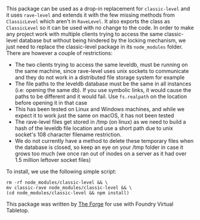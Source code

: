 This package can be used as a drop-in replacement for `classic-level` and it uses `rave-level` and extends it with the few missing methods from `ClassicLevel` which aren't in `RaveLevel`. It also exports the class as `ClassicLevel` so it can be used with no change to the code.
In order to make any project work with multiple clients trying to access the same classic-level database but without being hindered by the locking mechanism, we just need to replace the classic-level package in its `node_modules` folder.
There are however a couple of restrictions:
- The two clients trying to access the same leveldb, must be running on the same machine, since rave-level uses unix sockets to communicate and they do not work in a distributed file storage system for example
- The file paths to the leveldb database must be the same in all instances (i.e: opening the same db). If you use symbolic links, it would cause the paths to be different and it would fail. Use `fs.realpath` on the location before opening it in that case
- This has been tested on Linux and Windows machines, and while we expect it to work just the same on macOS, it has not been tested
- The rave-level files get stored in /tmp (on linux) as we need to build a hash of the leveldb file location and use a short path due to unix socket's 108 character filename restriction.
- We do not currently have a method to delete these temporary files when the database is closed, so keep an eye on your /tmp folder in case it grows too much (we once ran out of inodes on a server as it had over 1.5 million leftover socket files)

To install, we use the following simple script:
```
rm -rf node_modules/classic-level && \
mv classic-rave node_modules/classic-level && \
(cd node_modules/classic-level && npm install)
```

This package was written by [The Forge](https://forge-vtt.com) for use with Foundry Virtual Tabletop.
